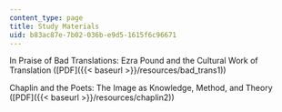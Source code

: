 ```yaml
---
content_type: page
title: Study Materials
uid: b83ac87e-7b02-036b-e9d5-1615f6c96671
---
```


In Praise of Bad Translations: Ezra Pound and the Cultural Work of Translation ([PDF]({{< baseurl >}}/resources/bad_trans1))

Chaplin and the Poets: The Image as Knowledge, Method, and Theory ([PDF]({{< baseurl >}}/resources/chaplin2))
